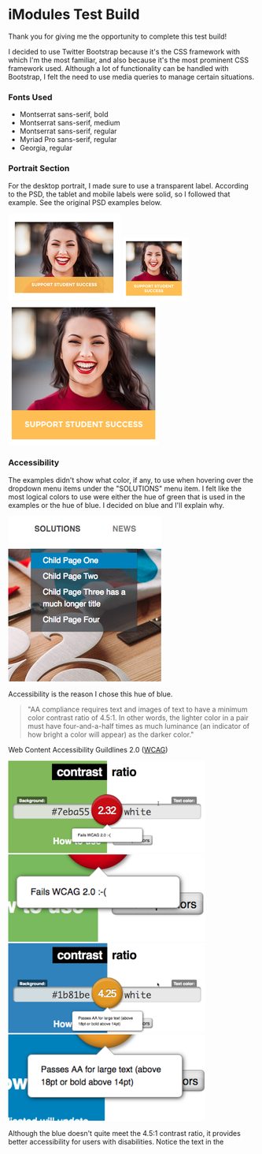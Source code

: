 # iModules Test Build

Thank you for giving me the opportunity to complete this test build!

I decided to use Twitter Bootstrap because it's the CSS framework with which I'm the most familiar, and also because it's the most prominent CSS framework used. Although a lot of functionality can be handled with Bootstrap, I felt the need to use media queries to manage certain situations.

### Fonts Used

* Montserrat sans-serif, bold
* Montserrat sans-serif, medium
* Montserrat sans-serif, regular
* Myriad Pro sans-serif, regular
* Georgia, regular

### Portrait Section

For the desktop portrait, I made sure to use a transparent label. According to the PSD, the tablet and mobile labels were solid, so I followed that example. See the original PSD examples below.

<p>
<img src="./assets/images/desktop_portrait.png">
<img src="./assets/images/tablet_portrait.png">
<img src="./assets/images/mobile_portrait.png">
</p>


### Accessibility
The examples didn't show what color, if any, to use when hovering over the dropdown menu items under the "SOLUTIONS" menu item. I felt like the most logical colors to use were either the hue of green that is used in the examples or the hue of blue. I decided on blue and I'll explain why.

![Dropdown Menu](./assets/images/dropdown_image.png)

Accessibility is the reason I chose this hue of blue.
> "AA compliance requires text and images of text to have a minimum color contrast ratio of 4.5:1. In other words, the lighter color in a pair must have four-and-a-half times as much luminance (an indicator of how bright a color will appear) as the darker color."

Web Content Accessibility Guildlines 2.0 ([WCAG](https://www.w3.org/WAI/standards-guidelines/wcag/))

<p float="left">
<img src="./assets/images/green_contrast.png" alt="green" width="400" />
<img src="./assets/images/green_fail.png" alt="green" width="400" />
<img src="./assets/images/blue_contrast.png" alt="blue" width="400" />
<img src="./assets/images/blue_pass.png" alt="green" width="400" />
</p>


Although the blue doesn't quite meet the 4.5:1 contrast ratio, it provides better accessibility for users with disabilities. Notice the text in the

